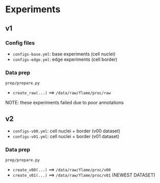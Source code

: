 # Experiments

## v1

### Config files

* `configs-base.yml`: base experiments (cell nuclei)
* `configs-edge.yml`: edge experiments (cell border)

### Data prep 

`prep/prepare.py`

* `create_raw(...)` ==> `/data/raw/flame/proc/raw`

NOTE: these experiments failed due to poor annotations

## v2

* `configs-v00.yml`: cell nuclei + border (v00 dataset)
* `configs-v01.yml`: cell nuclei + border (v01 dataset)

### Data prep 

`prep/prepare.py`

* `create_v00(...)` ==> `/data/raw/flame/proc/v00`
* `create_v01(...)` ==> `/data/raw/flame/proc/v01` (NEWEST DATASET)
